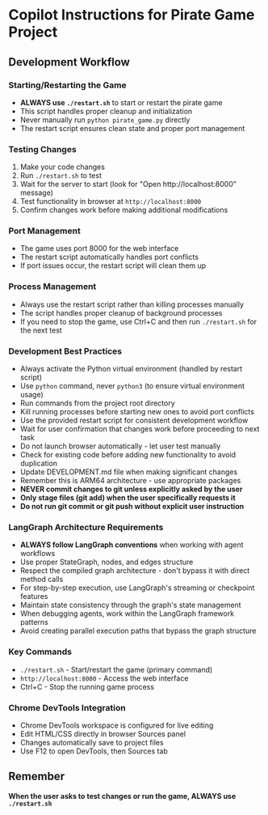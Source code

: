 # Copilot Instructions for Pirate Game Project

## Development Workflow

### Starting/Restarting the Game
- **ALWAYS use `./restart.sh`** to start or restart the pirate game
- This script handles proper cleanup and initialization
- Never manually run `python pirate_game.py` directly
- The restart script ensures clean state and proper port management

### Testing Changes
1. Make your code changes
2. Run `./restart.sh` to test
3. Wait for the server to start (look for "Open http://localhost:8000" message)
4. Test functionality in browser at `http://localhost:8000`
5. Confirm changes work before making additional modifications

### Port Management
- The game uses port 8000 for the web interface
- The restart script automatically handles port conflicts
- If port issues occur, the restart script will clean them up

### Process Management
- Always use the restart script rather than killing processes manually
- The script handles proper cleanup of background processes
- If you need to stop the game, use Ctrl+C and then run `./restart.sh` for the next test

### Development Best Practices
- Always activate the Python virtual environment (handled by restart script)
- Use `python` command, never `python3` (to ensure virtual environment usage)
- Run commands from the project root directory
- Kill running processes before starting new ones to avoid port conflicts
- Use the provided restart script for consistent development workflow
- Wait for user confirmation that changes work before proceeding to next task
- Do not launch browser automatically - let user test manually
- Check for existing code before adding new functionality to avoid duplication
- Update DEVELOPMENT.md file when making significant changes
- Remember this is ARM64 architecture - use appropriate packages
- **NEVER commit changes to git unless explicitly asked by the user**
- **Only stage files (git add) when the user specifically requests it**
- **Do not run git commit or git push without explicit user instruction**

### LangGraph Architecture Requirements
- **ALWAYS follow LangGraph conventions** when working with agent workflows
- Use proper StateGraph, nodes, and edges structure
- Respect the compiled graph architecture - don't bypass it with direct method calls
- For step-by-step execution, use LangGraph's streaming or checkpoint features
- Maintain state consistency through the graph's state management
- When debugging agents, work within the LangGraph framework patterns
- Avoid creating parallel execution paths that bypass the graph structure

### Key Commands
- `./restart.sh` - Start/restart the game (primary command)
- `http://localhost:8000` - Access the web interface
- Ctrl+C - Stop the running game process

### Chrome DevTools Integration
- Chrome DevTools workspace is configured for live editing
- Edit HTML/CSS directly in browser Sources panel
- Changes automatically save to project files
- Use F12 to open DevTools, then Sources tab

## Remember
**When the user asks to test changes or run the game, ALWAYS use `./restart.sh`**